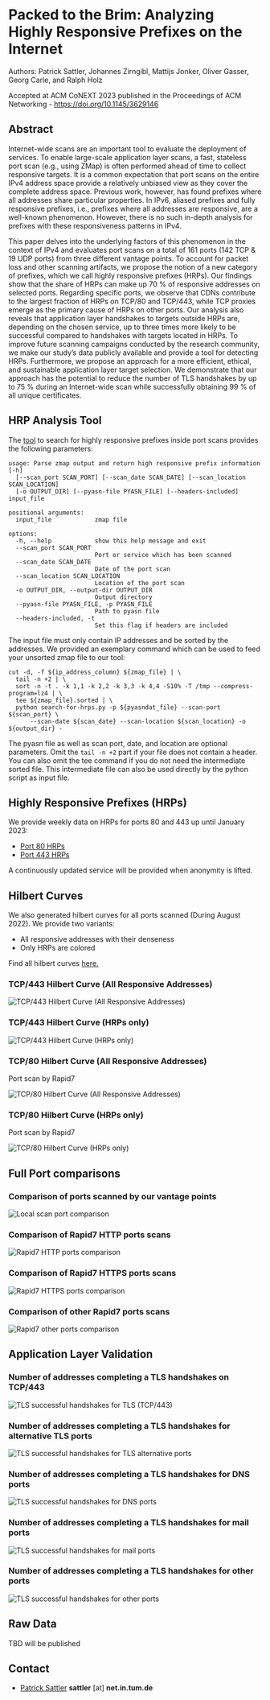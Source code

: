 # Packed to the Brim: Analyzing Highly Responsive Prefixes on the Internet

Authors: Patrick Sattler, Johannes Zirngibl, Mattijs Jonker, Oliver Gasser, Georg Carle, and Ralph Holz

Accepted at ACM CoNEXT 2023 published in the Proceedings of ACM Networking - https://doi.org/10.1145/3629146

## Abstract

Internet-wide scans are an important tool to evaluate the deployment of services.
To enable large-scale application layer scans, a fast, stateless port scan (e.g., using ZMap) is often performed ahead of time to collect responsive targets.
It is a common expectation that port scans on the entire IPv4 address space provide a relatively unbiased view as they cover the complete address space.
Previous work, however, has found prefixes where all addresses share particular properties.
In IPv6, aliased prefixes and fully responsive prefixes, i.e., prefixes where all addresses are responsive, are a well-known phenomenon.
However, there is no such in-depth analysis for prefixes with these responsiveness patterns in IPv4.

This paper delves into the underlying factors of this phenomenon in the context of IPv4 and evaluates port scans on a total of 161 ports (142 TCP & 19 UDP ports) from three different vantage points.
To account for packet loss and other scanning artifacts, we propose the notion of a new category of prefixes, which we call highly responsive prefixes (HRPs).
Our findings show that the share of HRPs can make up 70 % of responsive addresses on selected ports.
Regarding specific ports, we observe that CDNs contribute to the largest fraction of HRPs on TCP/80 and TCP/443, while TCP proxies emerge as the primary cause of HRPs on other ports.
Our analysis also reveals that application layer handshakes to targets outside HRPs are, depending on the chosen service, up to three times more likely to be successful compared to handshakes with targets located in HRPs.
To improve future scanning campaigns conducted by the research community, we make our study’s data publicly available and provide a tool for detecting HRPs.
Furthermore, we propose an approach for a more efficient, ethical, and sustainable application layer target selection.
We demonstrate that our approach has the potential to reduce the number of TLS handshakes by up to 75 % during an Internet-wide scan while successfully obtaining 99 % of all unique certificates.

## HRP Analysis Tool

The [tool]({{site.url}}/search-for-hrps.py) to search for highly responsive prefixes inside port scans provides the following parameters:

```
usage: Parse zmap output and return high responsive prefix information [-h]
  [--scan_port SCAN_PORT] [--scan_date SCAN_DATE] [--scan_location SCAN_LOCATION]
  [-o OUTPUT_DIR] [--pyasn-file PYASN_FILE] [--headers-included] input_file

positional arguments:
  input_file            zmap file

options:
  -h, --help            show this help message and exit
  --scan_port SCAN_PORT
                        Port or service which has been scanned
  --scan_date SCAN_DATE
                        Date of the port scan
  --scan_location SCAN_LOCATION
                        Location of the port scan
  -o OUTPUT_DIR, --output-dir OUTPUT_DIR
                        Output directory
  --pyasn-file PYASN_FILE, -p PYASN_FILE
                        Path to pyasn file
  --headers-included, -t
                        Set this flag if headers are included
```

The input file must only contain IP addresses and be sorted by the addresses.
We provided an exemplary command which can be used to feed your unsorted zmap file to our tool:

```
cut -d, -f ${ip_address_column} ${zmap_file} | \
  tail -n +2 | \
  sort -n -t . -k 1,1 -k 2,2 -k 3,3 -k 4,4 -S10% -T /tmp --compress-program=lz4 | \
  tee ${zmap_file}.sorted | \
  python search-for-hrps.py -p ${pyasndat_file} --scan-port ${scan_port} \
      --scan-date ${scan_date} --scan-location ${scan_location} -o ${output_dir} -
```

The pyasn file as well as scan port, date, and location are optional parameters.
Omit the `tail -n +2` part if your file does not contain a header.
You can also omit the tee command if you do not need the intermediate sorted file.
This intermediate file can also be used directly by the python script as input file.

## Highly Responsive Prefixes (HRPs)

We provide weekly data on HRPs for ports 80 and 443 up until January 2023:

- [Port 80 HRPs](https://github.com/hrp-stats/hrp-stats.github.io/tree/main/hrps/80)
- [Port 443 HRPs](https://github.com/hrp-stats/hrp-stats.github.io/tree/main/hrps/443)

A continuously updated service will be provided when anonymity is lifted.

## Hilbert Curves

We also generated hilbert curves for all ports scanned (During August 2022).
We provide two variants:
- All responsive addresses with their denseness
- Only HRPs are colored

Find all hilbert curves [here.](https://github.com/hrp-stats/hrp-stats.github.io/tree/main/hilbert_curves)

### TCP/443 Hilbert Curve (All Responsive Addresses)

![TCP/443 Hilbert Curve (All Responsive Addresses)](hilbert_curves/443-2022-08-08-all-map.png "TCP/443 Hilbert Curve (All Responsive Addresses)")

### TCP/443 Hilbert Curve (HRPs only)

![TCP/443 Hilbert Curve (HRPs only)](hilbert_curves/443-2022-08-08-hrp-map.png "TCP/443 Hilbert Curve (HRPs only)")

### TCP/80 Hilbert Curve (All Responsive Addresses)

Port scan by Rapid7

![TCP/80 Hilbert Curve (All Responsive Addresses)](hilbert_curves/80-2022-08-08-rapid7-all-map.png "TCP/80 Hilbert Curve (All Responsive Addresses)")

### TCP/80 Hilbert Curve (HRPs only)

Port scan by Rapid7

![TCP/80 Hilbert Curve (HRPs only)](hilbert_curves/80-2022-08-08-rapid7-hrp-map.png "TCP/80 Hilbert Curve (HRPs only)")

## Full Port comparisons

### Comparison of ports scanned by our vantage points
![Local scan port comparison](figures/local_scans_port_hrp_comparison_full.jpg "Comparison of ports scanned by our vantage points")

### Comparison of Rapid7 HTTP ports scans
![Rapid7 HTTP ports comparison](figures/rapid7_http_port_hrp_comparison.jpg "Comparison of Rapid7 HTTP ports scans")

### Comparison of Rapid7 HTTPS ports scans
![Rapid7 HTTPS ports comparison](figures/rapid7_https_port_hrp_comparison.jpg "Comparison of Rapid7 HTTPS ports scans")

### Comparison of other Rapid7 ports scans
![Rapid7 other ports comparison](figures/rapid7_other_port_hrp_comparison.jpg "Comparison of other Rapid7 ports scans")

## Application Layer Validation

### Number of addresses completing a TLS handshakes on TCP/443
![TLS successful handshakes for TLS (TCP/443)](figures/tls_reachable_addrs_cdf.jpg "Number of addresses completing a TLS handshakes on TCP/443")

### Number of addresses completing a TLS handshakes for alternative TLS ports
![TLS successful handshakes for TLS alternative ports](figures/tls_reachable_addrs_cdf_HTTPalt.jpg "Number of addresses completing a TLS handshakes for alternative TLS ports")

### Number of addresses completing a TLS handshakes for DNS ports
![TLS successful handshakes for DNS ports](figures/tls_reachable_addrs_cdf_DNS.jpg "Number of addresses completing a TLS handshakes for DNS ports")

### Number of addresses completing a TLS handshakes for mail ports
![TLS successful handshakes for mail ports](figures/tls_reachable_addrs_cdf_Mail.jpg "Number of addresses completing a TLS handshakes for mail ports")

### Number of addresses completing a TLS handshakes for other ports
![TLS successful handshakes for other ports](figures/tls_reachable_addrs_cdf_Other.jpg "Number of addresses completing a TLS handshakes for other ports")

## Raw Data

TBD will be published

## Contact

- [Patrick Sattler](https://www.net.in.tum.de/members/sattler) **sattler** [at] **net.in.tum.de**
